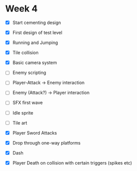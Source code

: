 # Week 4
- [x] Start cementing design
- [x] First design of test level
- [x] Running and Jumping
- [x] Tile collision
- [x] Basic camera system
- [ ] Enemy scripting
- [ ] Player-Attack -> Enemy interaction
- [ ] Enemy (Attack?) -> Player interaction
- [ ] SFX first wave
- [ ] Idle sprite
- [ ] Tile art
- [x] Player Sword Attacks
- [x] Drop through one-way platforms
- [x] Dash
- [x] Player Death on collision with certain triggers (spikes etc)

